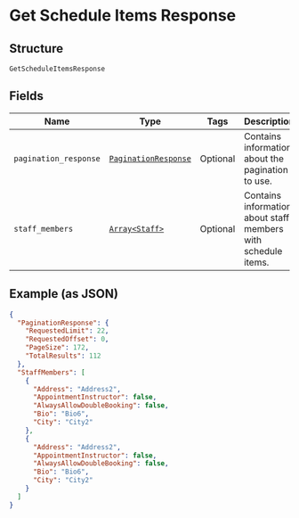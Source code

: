 
# Get Schedule Items Response

## Structure

`GetScheduleItemsResponse`

## Fields

| Name | Type | Tags | Description |
|  --- | --- | --- | --- |
| `pagination_response` | [`PaginationResponse`](../../doc/models/pagination-response.md) | Optional | Contains information about the pagination to use. |
| `staff_members` | [`Array<Staff>`](../../doc/models/staff.md) | Optional | Contains information about staff members with schedule items. |

## Example (as JSON)

```json
{
  "PaginationResponse": {
    "RequestedLimit": 22,
    "RequestedOffset": 0,
    "PageSize": 172,
    "TotalResults": 112
  },
  "StaffMembers": [
    {
      "Address": "Address2",
      "AppointmentInstructor": false,
      "AlwaysAllowDoubleBooking": false,
      "Bio": "Bio6",
      "City": "City2"
    },
    {
      "Address": "Address2",
      "AppointmentInstructor": false,
      "AlwaysAllowDoubleBooking": false,
      "Bio": "Bio6",
      "City": "City2"
    }
  ]
}
```

